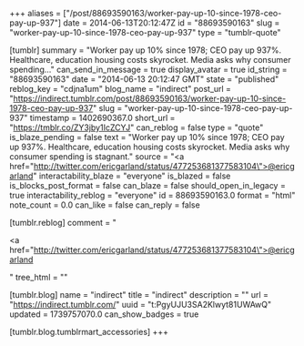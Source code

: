 +++
aliases = ["/post/88693590163/worker-pay-up-10-since-1978-ceo-pay-up-937"]
date = 2014-06-13T20:12:47Z
id = "88693590163"
slug = "worker-pay-up-10-since-1978-ceo-pay-up-937"
type = "tumblr-quote"

[tumblr]
summary = "Worker pay up 10% since 1978; CEO pay up 937%. Healthcare, education housing costs skyrocket. Media asks why consumer spending..."
can_send_in_message = true
display_avatar = true
id_string = "88693590163"
date = "2014-06-13 20:12:47 GMT"
state = "published"
reblog_key = "cdjna1um"
blog_name = "indirect"
post_url = "https://indirect.tumblr.com/post/88693590163/worker-pay-up-10-since-1978-ceo-pay-up-937"
slug = "worker-pay-up-10-since-1978-ceo-pay-up-937"
timestamp = 1402690367.0
short_url = "https://tmblr.co/ZY3jby1IcZCYJ"
can_reblog = false
type = "quote"
is_blaze_pending = false
text = "Worker pay up 10% since 1978; CEO pay up 937%. Healthcare, education housing costs skyrocket. Media asks why consumer spending is stagnant."
source = "<a href=\"http://twitter.com/ericgarland/status/477253681377583104\">@ericgarland</a>"
interactability_blaze = "everyone"
is_blazed = false
is_blocks_post_format = false
can_blaze = false
should_open_in_legacy = true
interactability_reblog = "everyone"
id = 88693590163.0
format = "html"
note_count = 0.0
can_like = false
can_reply = false

[tumblr.reblog]
comment = "<p><a href=\"http://twitter.com/ericgarland/status/477253681377583104\">@ericgarland</a></p>"
tree_html = ""

[tumblr.blog]
name = "indirect"
title = "indirect"
description = ""
url = "https://indirect.tumblr.com/"
uuid = "t:PgyUJU3SA2Klwyt81UWAwQ"
updated = 1739757070.0
can_show_badges = true

[tumblr.blog.tumblrmart_accessories]
+++
